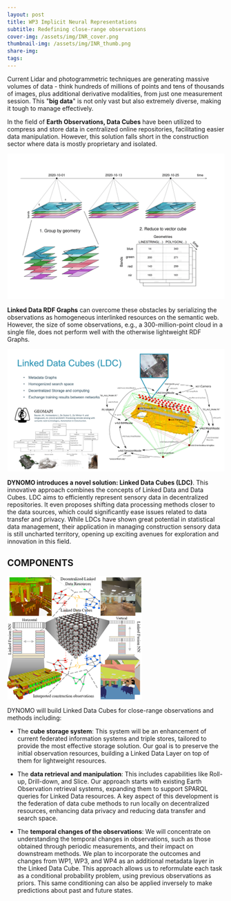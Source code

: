 ```yaml
---
layout: post
title: WP3 Implicit Neural Representations
subtitle: Redefining close-range observations
cover-img: /assets/img/INR_cover.png
thumbnail-img: /assets/img/INR_thumb.png
share-img: 
tags:
---
```


Current Lidar and photogrammetric techniques are generating massive volumes of data - think hundreds of millions of points and tens of thousands of images, plus additional derivative modalities, from just one measurement session. This "**big data**" is not only vast but also extremely diverse, making it tough to manage effectively.

In the field of **Earth Observations, Data Cubes** have been utilized to compress and store data in centralized online repositories, facilitating easier data manipulation. However, this solution falls short in the construction sector where data is mostly proprietary and isolated.

![Segmentation](../assets/img/data_cubes.PNG)


**Linked Data RDF Graphs** can overcome these obstacles by serializing the observations as homogeneous interlinked resources on the semantic web. However, the size of some observations, e.g., a 300-million-point cloud in a single file, does not perform well with the otherwise lightweight RDF Graphs.

![Segmentation](../assets/img/LDC_2.PNG)


**DYNOMO introduces a novel solution: Linked Data Cubes (LDC)**. This innovative approach combines the concepts of Linked Data and Data Cubes. LDC aims to efficiently represent sensory data in decentralized repositories. It even proposes shifting data processing methods closer to the data sources, which could significantly ease issues related to data transfer and privacy. While LDCs have shown great potential in statistical data management, their application in managing construction sensory data is still uncharted territory, opening up exciting avenues for exploration and innovation in this field.

## COMPONENTS

![Segmentation](../assets/img/LDC_3.PNG)

DYNOMO will build Linked Data Cubes for close-range observations and methods including:

 - The **cube storage system**: This system will be an enhancement of current federated information systems and triple stores, tailored to provide the most effective storage solution. Our goal is to preserve the initial observation resources, building a Linked Data Layer on top of them for lightweight resources. 

 - The **data retrieval and manipulation**: This includes capabilities like Roll-up, Drill-down, and Slice. Our approach starts with existing Earth Observation retrieval systems, expanding them to support SPARQL queries for Linked Data resources. A key aspect of this development is the federation of data cube methods to run locally on decentralized resources, enhancing data privacy and reducing data transfer and search space. 

 - The **temporal changes of the observations**: We will concentrate on understanding the temporal changes in observations, such as those obtained through periodic measurements, and their impact on downstream methods. We plan to incorporate the outcomes and changes from WP1, WP3, and WP4 as an additional metadata layer in the Linked Data Cube. This approach allows us to reformulate each task as a conditional probability problem, using previous observations as priors. This same conditioning can also be applied inversely to make predictions about past and future states.